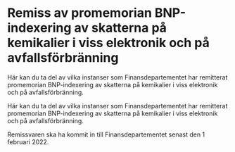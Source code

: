 # Remiss av promemorian BNP-indexering av skatterna på kemikalier i viss elektronik och på avfallsförbränning

Här kan du ta del av vilka instanser som Finansdepartementet har remitterat promemorian BNP-indexering av skatterna på kemikalier i viss elektronik och på avfallsförbränning.

Här kan du ta del av vilka instanser som Finansdepartementet har remitterat promemorian BNP-indexering av skatterna på kemikalier i viss elektronik och på avfallsförbränning.

Remissvaren ska ha kommit in till Finansdepartementet senast den 1 februari 2022.
